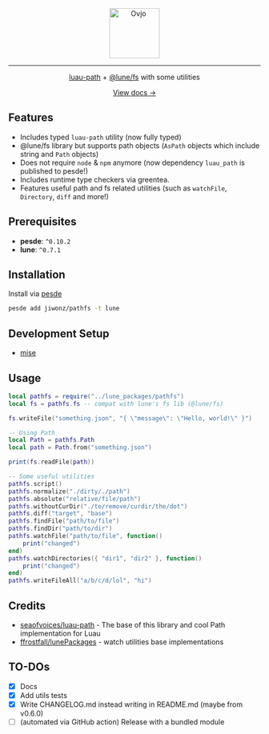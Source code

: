 <div align="center">
    <img src="https://github.com/user-attachments/assets/4fb6f4ac-fbb6-4ba1-8162-76285c5f6088" alt="Ovjo" height="100" />
</div>

<hr />

<div align="center">
	<p><a href="https://github.com/seaofvoices/luau-path">luau-path</a> + <a href="https://lune-org.github.io/docs/api-reference/fs/">@lune/fs</a> with some utilities</p>
	<a href="https://jiwonz.github.io/lune-pathfs/">View docs →</a>
</div>

## Features
- Includes typed `luau-path` utility (now fully typed)
- @lune/fs library but supports path objects (`AsPath` objects which include string and `Path` objects)
- Does not require `node` & `npm` anymore (now dependency `luau_path` is published to pesde!)
- Includes runtime type checkers via greentea.
- Features useful path and fs related utilities (such as `watchFile`, `Directory`, `diff` and more!)

## Prerequisites
- **pesde**: `^0.10.2`
- **lune**: `^0.7.1`

## Installation
Install via [pesde](https://pesde.dev/packages/jiwonz/pathfs)
```sh
pesde add jiwonz/pathfs -t lune
```

## Development Setup
- [mise](https://github.com/jdx/mise)

## Usage
```lua
local pathfs = require("../lune_packages/pathfs")
local fs = pathfs.fs -- compat with lune's fs lib (@lune/fs)

fs.writeFile("something.json", "{ \"message\": \"Hello, world!\" }")

-- Using Path
local Path = pathfs.Path
local path = Path.from("something.json")

print(fs.readFile(path))

-- Some useful utilities
pathfs.script()
pathfs.normalize("./dirty/./path")
pathfs.absolute("relative/file/path")
pathfs.withoutCurDir("./to/remove/curdir/the/dot")
pathfs.diff("target", "base")
pathfs.findFile("path/to/file")
pathfs.findDir("path/to/dir")
pathfs.watchFile("path/to/file", function()
	print("changed")
end)
pathfs.watchDirectories({ "dir1", "dir2" }, function()
	print("changed")
end)
pathfs.writeFileAll("a/b/c/d/lol", "hi")

```

## Credits
- [seaofvoices/luau-path](https://github.com/seaofvoices/luau-path) - The base of this library and cool Path implementation for Luau
- [ffrostfall/lunePackages](https://github.com/ffrostfall/lunePackages/blob/e6335a8c44957afbf1b00e3ecca37ac6a03af14d/watch/init.luau) - watch utilities base implementations

## TO-DOs
- [x] Docs
- [x] Add utils tests
- [x] Write CHANGELOG.md instead writing in README.md (maybe from v0.6.0)
- [ ] (automated via GitHub action) Release with a bundled module
